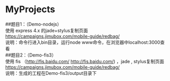 # MyProjects
##题目1：（Demo-nodejs）        
      使用 express 4.x 的jade+stylus复制页面 https://campaigns.jimubox.com/mobile-guide/redbag/             
      说明：命令行进入bin目录，运行node www命令，在浏览器中localhost:3000查看       
##题目2：（Demo-fis3）          
      使用 fis （http://fis.baidu.com/ <http://fis.baidu.com/>) ，jade , stylus复制页面 https://campaigns.jimubox.com/mobile-guide/redbag/          
      说明：生成的工程在Demo-fis3/output目录下

